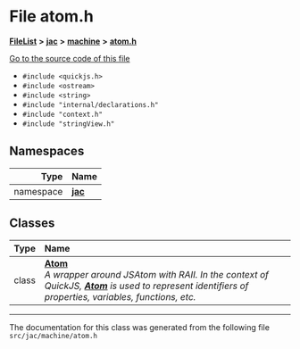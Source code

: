 

# File atom.h



[**FileList**](files.md) **>** [**jac**](dir_256037ad7d0c306238e2bc4f945d341d.md) **>** [**machine**](dir_10e7d6e7bc593e38e57ffe1bab5ed259.md) **>** [**atom.h**](atom_8h.md)

[Go to the source code of this file](atom_8h_source.md)



* `#include <quickjs.h>`
* `#include <ostream>`
* `#include <string>`
* `#include "internal/declarations.h"`
* `#include "context.h"`
* `#include "stringView.h"`













## Namespaces

| Type | Name |
| ---: | :--- |
| namespace | [**jac**](namespacejac.md) <br> |


## Classes

| Type | Name |
| ---: | :--- |
| class | [**Atom**](classjac_1_1Atom.md) <br>_A wrapper around JSAtom with RAII. In the context of QuickJS,_ [_**Atom**_](classjac_1_1Atom.md) _is used to represent identifiers of properties, variables, functions, etc._ |



















































------------------------------
The documentation for this class was generated from the following file `src/jac/machine/atom.h`

